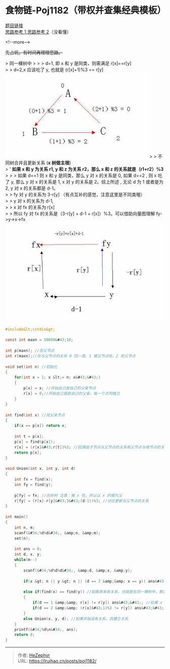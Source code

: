 # 食物链-Poj1182（带权并查集经典模板）


[题目链接](http://poj.org/problem?id=1182)  
[思路参考 1](https://blog.csdn.net/freezhanacmore/article/details/8767413),[思路参考 2](https://blog.csdn.net/niushuai666/article/details/6981689)（没看懂）

&lt;!--more--&gt;

~~先占坑，有时间再理理思路。~~

&gt; 同一棵树中
&gt;
&gt; &gt; d=1, 即 x 和 y 是同类，则需满足 r[x]==r[y]  
&gt; &gt; d=2,x 应该吃了 y, 也就是 (r[x]&#43;1)%3 == r[y] ![](images/1.jpg)
&gt;
&gt; 不同树合并且更新关系 (**x 树做主根**)  
&gt; &#39; **如果 x 和 y 为关系 r1, y 和 z 为关系 r2，那么 x 和 z 的关系就是（r1&#43;r2）%3**
&gt;
&gt; &gt; 如果 d==1 则 x 和 y 是同类，那么 y 对 x 的关系是 0, 如果 d==2 , 则 x 吃了 y, 那么 y 对 x 的关系是 1, x 对 y 的关系是 2。综上所述 , 无论 d 为 1 或者是为 2, y 对 x 的关系都是 d-1。  
&gt; &gt; fy 对 y 的关系为 3-r[y] （有点互补的感觉，注意这里是不同类喔）  
&gt; &gt; y 对 x 的关系为 d-1,  
&gt; &gt; x 对 fx 的关系为 r[x]  
&gt; &gt; 所以 fy 对 fx 的关系是（3-r[y] &#43; d-1 &#43; r[x]）%3。可以借助向量图理解 fy-&gt;y-&gt;x-&gt;fx ![](images/2.jpg)

```c
#include&lt;cstdio&gt;

const int maxn = 50000&#43;10;

int p[maxn]; //存父节点
int r[maxn];//存与父节点的关系 0 同一类，1 被父节点吃，2 吃父节点

void set(int n) //初始化
{
    for(int x = 1; x &lt;= n; x&#43;&#43;)
    {
        p[x] = x; //开始自己是自己的父亲节点
        r[x] = 0;//开始自己就是自己的父亲，每一个点均独立
    }
}

int find(int x) //找父亲节点
{
    if(x == p[x]) return x;

    int t = p[x];
    p[x] = find(p[x]);
    r[x] = (r[x]&#43;r[t])%3; //回溯由子节点与父节点的关系和父节点与根节点的关系找子节点与根节点的关系
    return p[x];
}

void Union(int x, int y, int d)
{
    int fx = find(x);
    int fy = find(y);

    p[fy] = fx; //合并树 注意：被 x 吃，所以以 x 的根为父
    r[fy] = (r[x]-r[y]&#43;3&#43;(d-1))%3; //对应更新与父节点的关系
}

int main()
{
    int n, m;
    scanf(&#34;%d%d&#34;, &amp;n, &amp;m);
    set(n);

    int ans = 0;
    int d, x, y;
    while(m--)
    {
        scanf(&#34;%d%d%d&#34;, &amp;d, &amp;x, &amp;y);

        if(x &gt; n || y &gt; n || (d == 2 &amp;&amp; x == y)) ans&#43;&#43;; //如果节点编号大于最大编号，或者自己吃自己，说谎

        else if(find(x) == find(y)) //如果原来有关系，也就是在同一棵树中，那么直接判断是否说谎
        {
            if(d == 1 &amp;&amp; r[x] != r[y]) ans&#43;&#43;; //如果 x 和 y 不属于同一类
            if(d == 2 &amp;&amp; (r[x]&#43;1)%3 != r[y]) ans&#43;&#43;; // 如果 x 没有吃 y（注意要对应 Uinon(x, y) 的情况，否则一路 WA 到死啊！！！)
        }
        else Union(x, y, d); //如果开始没有关系，则建立关系
    }
    printf(&#34;%d\n&#34;, ans);
    return 0;
}

```


---

> 作者: [HeZephyr](https://github.com/HeZephyr)  
> URL: https://lruihao.cn/posts/poj1182/  


